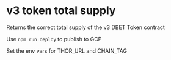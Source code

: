 # v3 token total supply
Returns the correct total supply of the v3 DBET Token contract

Use `npm run deploy` to publish to GCP

Set the env vars for THOR_URL and CHAIN_TAG

